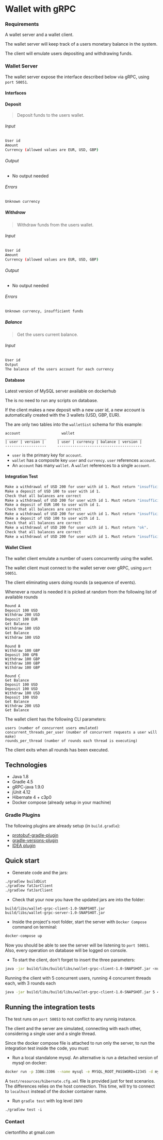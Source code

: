 # Wallet with gRPC

### Requirements
A wallet server and a wallet client. 

The wallet server will keep track of a users monetary balance in the system. 

The client will emulate users depositing and withdrawing funds.

### Wallet Server
The wallet server expose the interface described below via gRPC, using `port 50051`.

#### Interfaces

#### Deposit
> Deposit funds to the users wallet.

###### Input
```sh
User id
Amount
Currency (allowed values are EUR, USD, GBP)
```
###### Output
* No output needed

###### Errors
```sh
Unknown currency
```
##### Withdraw
> Withdraw funds from the users wallet.

###### Input
```sh
User id
Amount
Currency (allowed values are EUR, USD, GBP)
```
###### Output
* No output needed

###### Errors
```sh
Unknown currency, insufficient funds
```
##### Balance
> Get the users current balance.

###### Input
```sh
User id
Output
The balance of the users account for each currency
```

#### Database
Latest version of MySQL server available on dockerhub

The is no need to run any scripts on database. 

If the client makes a new deposit with a new user id, a new account is automatically created with the 3 wallets (USD, GBP, EUR).

The are only two tables into the `walletSist` schema for this example:

````
account                   wallet
___________________     _______________________________________
| user | version |      | user | currency | balance | version |
-------------------     ---------------------------------------
````

* `user` is the primary key for `account`.
* `wallet` has a composite key `user` and `currency`. `user` references `account`.
* An `account` has many `wallet`. A `wallet` references to a single `account`.


#### Integration Test
```sh
Make a withdrawal of USD 200 for user with id 1. Must return "insufficient_funds".
Make a deposit of USD 100 to user with id 1.
Check that all balances are correct
Make a withdrawal of USD 200 for user with id 1. Must return "insufficient_funds".
Make a deposit of EUR 100 to user with id 1.
Check that all balances are correct
Make a withdrawal of USD 200 for user with id 1. Must return "insufficient_funds".
Make a deposit of USD 100 to user with id 1.
Check that all balances are correct
Make a withdrawal of USD 200 for user with id 1. Must return "ok".
Check that all balances are correct
Make a withdrawal of USD 200 for user with id 1. Must return "insufficient_funds".
```
#### Wallet Client
The wallet client emulate a number of users concurrently using the wallet. 

The wallet client must connect to the wallet server over gRPC, using `port 50051`. 

The client eliminating users doing rounds (a sequence of events). 

Whenever a round is needed it is picked at random from the following list of available rounds

```sh
Round A
Deposit 100 USD
Withdraw 200 USD
Deposit 100 EUR
Get Balance
Withdraw 100 USD
Get Balance
Withdraw 100 USD
```
```
Round B
Withdraw 100 GBP
Deposit 300 GPB
Withdraw 100 GBP
Withdraw 100 GBP
Withdraw 100 GBP
```
````
Round C
Get Balance
Deposit 100 USD
Deposit 100 USD
Withdraw 100 USD
Depsoit 100 USD
Get Balance
Withdraw 200 USD
Get Balance
````

The wallet client has the following CLI parameters:
```
users (number of concurrent users emulated)
concurrent_threads_per_user (number of concurrent requests a user will make)
rounds_per_thread (number of rounds each thread is executing)
```

The client exits when all rounds has been executed.

## Technologies

* Java 1.8
* Gradle 4.5
* gRPC-java 1.9.0
* jUnit 4.12
* Hibernate 4 + c3p0
* Docker compose (already setup in your machine)


### Gradle Plugins

The following plugins are already setup (in `build.gradle`):

* [protobuf-gradle-plugin](https://github.com/google/protobuf-gradle-plugin)
* [gradle-versions-plugin](https://github.com/ben-manes/gradle-versions-plugin)
* [IDEA plugin](https://docs.gradle.org/current/userguide/idea_plugin.html)

## Quick start


* Generate code and the jars:

```sh
./gradlew buildDist
./gradlew fatJarClient
./gradlew fatJarClient
```

* Check that your now you have the updated jars are into the folder:
````
build/libs/wallet-grpc-client-1.0-SNAPSHOT.jar
build/libs/wallet-grpc-server-1.0-SNAPSHOT.jar
````

* Inside the project's root folder, start the server with `Docker Compose` command on terminal:

```sh
docker-compose up
```
 Now you should be able to see the server will be listening to `port 50051`. Also, every operation on database will be logged on console.

* To start the client, don't forget to insert the three parameters: 

```sh
java -jar build/libs/build/libs/wallet-grpc-client-1.0-SNAPSHOT.jar <numUsers> <numThreads> <numRounds>
```

Running the client with 5 concurrent users, running 4 concurrent threads each, with 3 rounds each

```sh
java -jar build/libs/build/libs/wallet-grpc-client-1.0-SNAPSHOT.jar 5 4 3
```

## Running the integration tests

The test runs on `port 50053` to not conflict to any runnig instance.

The client and the server are simulated, connecting with each other, considering a single user and a single thread.


Since the docker compose file is attached to run only the server, to run the integration test inside the code, you must:

* Run a local standalone mysql. An alternative is run a detached version of mysql on docker: 

```sh
docker run -p 3306:3306 --name mysql -e MYSQL_ROOT_PASSWORD=12345 -d mysql --default-authentication-plugin=mysql_native_password

```

A `test/resources/hibernate.cfg.xml` file is provided just for test scenarios. The differences relies on the host connection. This time, will try to connect to `localhost` instead of the docker container name. 

* Run `gradle test` with log level `INFO`
````
./gradlew test -i
````

### Contact
clertonfilho at gmail.com